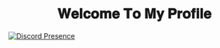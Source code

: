 <h1 align=center>𝐖𝐞𝐥𝐜𝐨𝐦𝐞 𝐓𝐨 𝐌𝐲 𝐏𝐫𝐨𝐟𝐢𝐥𝐞</h1>

[![Discord Presence](https://lanyard.cnrad.dev/api/1098733763128733746)](https://discord.com/users/1098733763128733746)
